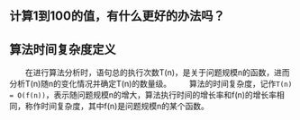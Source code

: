 ## 计算1到100的值，有什么更好的办法吗？


## 算法时间复杂度定义
&emsp;&emsp;在进行算法分析时，语句总的执行次数T(n)，是关于问题规模n的函数，进而分析T(n)随n的变化情况并确定T(n)的数量级。
&emsp;&emsp;算法的时间复杂度，记作`T(n) = O(f(n))`，表示随问题规模n的增大，算法执行时间的增长率和f(n)的增长率相同，称作时间复杂度，其中f(n)是问题规模n的某个函数。
